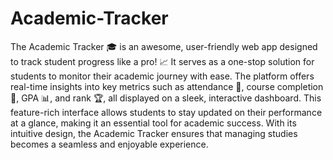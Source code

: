# Academic-Tracker

The Academic Tracker 🎓 is an awesome, user-friendly web app designed to track student progress like a pro! 📈 It serves as a one-stop solution for students to monitor their academic journey with ease. The platform offers real-time insights into key metrics such as attendance 📅, course completion 🎉, GPA 📊, and rank 🏆, all displayed on a sleek, interactive dashboard. This feature-rich interface allows students to stay updated on their performance at a glance, making it an essential tool for academic success. With its intuitive design, the Academic Tracker ensures that managing studies becomes a seamless and enjoyable experience.
